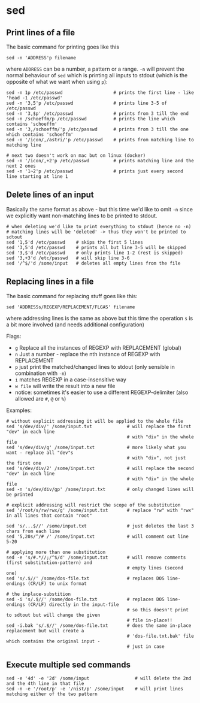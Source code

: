 # sed

## Print lines of a file

The basic command for printing goes like this 

    sed -n 'ADDRESS'p filename
    
where `ADDRESS` can be a number, a pattern or a range. `-n` will prevent the normal behaviour of `sed` which is printing all inputs to stdout (which is the opposite of what we want when using `p`):

    sed -n 1p /etc/passwd                   # prints the first line - like 'head -1 /etc/passwd'
    sed -n '3,5'p /etc/passwd               # prints line 3-5 of /etc/passwd
    sed -n '3,$p' /etc/passwd               # prints from 3 till the end
    sed -n /schoeffm/p /etc/passwd          # prints the line which contains 'schoeffm'
    sed -n '3,/schoeffm/'p /etc/passwd      # prints from 3 till the one which contains 'schoeffm' 
    sed -n '/icon/,/astri/'p /etc/passwd    # prints from matching line to matching line

    # next two doesn't work on mac but on linux (docker)
    sed -n '/icon/,+2'p /etc/passwd         # prints matching line and the next 2 ones
    sed -n '1~2'p /etc/passwd               # prints just every second line starting at line 1

## Delete lines of an input

Basically the same format as above - but this time we'd like to omit `-n` since we explicitly want non-matching lines to be printed to stdout.

    # when deleting we'd like to print everything to stdout (hence no -n) 
    # matching lines will be 'deleted' -> thus they won't be printed to sdtout 
    sed '1,5'd /etc/passwd    # skips the first 5 lines
    sed '3,5'd /etc/passwd    # prints all but line 3-5 will be skipped
    sed '3,$'d /etc/passwd    # only prints line 1-2 (rest is skipped)
    sed '3,+3'd /etc/passwd   # will skip line 3-6
    sed '/^$/'d /some/input   # deletes all empty lines from the file 

## Replacing lines in a file

The basic command for replacing stuff goes like this:

    sed 'ADDRESSs/REGEXP/REPLACEMENT/FLGAS' filename

where addressing lines is the same as above but this time the operation `s` is a bit more involved (and needs additional configuration)

Flags:

- `g` Replace all the instances of REGEXP with REPLACEMENT (global)
- `n` Just a number - replace the nth instance of REGEXP with REPLACEMENT
- `p` just print the matched/changed lines to stdout (only sensible in combination with `-n`)
- `i` matches REGEXP in a case-insensitive way
- `w file` will write the result into a new file
- notice: sometimes it's easier to use a different REGEXP-delimiter (also allowed are `#`, `@` or `%`)

Examples:

    # without explicit addressing it will be applied to the whole file
    sed 's/dev/div/' /some/input.txt             # will replace the first "dev" in each line 
                                                 # with "div" in the whole file
    sed 's/dev/div/g' /some/input.txt            # more likely what you want - replace all "dev"s 
                                                 # with "div", not just the first one
    sed 's/dev/div/2' /some/input.txt            # will replace the second "dev" in each line 
                                                 # with "div" in the whole file 
    sed -n 's/dev/div/gp' /some/input.txt        # only changed lines will be printed

    # explicit addressing will restrict the scope of the substitution
    sed '/root/s/rw/rwx/g' /some/input.txt       # replace "rw" with "rwx" in all lines that contain "root"

    sed 's/...$//' /some/input.txt               # just deletes the last 3 chars from each line
    sed '5,20s/^/# /' /some/input.txt            # will comment out line 5-20

    # applying more than one substitution
    sed -e 's/#.*//;/^$/d' /some/input.txt       # will remove comments (first substitution-pattern) and 
                                                 # empty lines (second one)
    sed 's/.$//' /some/dos-file.txt              # replaces DOS line-endings (CR/LF) to unix format

    # the inplace-substition
    sed -i 's/.$//' /some/dos-file.txt           # replaces DOS line-endings (CR/LF) directly in the input-file
                                                 # so this doesn't print to sdtout but will change the given
                                                 # file in-place!!
    sed -i.bak 's/.$//' /some/dos-file.txt       # does the same in-place replacement but will create a 
                                                 # 'dos-file.txt.bak' file which contains the original input -
                                                 # just in case

## Execute multiple sed commands

    sed -e '4d' -e '2d' /some/input                 # will delete the 2nd and the 4th line in that file
    sed -n -e '/root/p' -e '/nist/p' /some/input    # will print lines matching either of the two pattern
